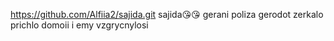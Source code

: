 https://github.com/Alfiia2/sajida.git
 sajida😘😘
gerani
poliza
gerodot
zerkalo prichlo domoii i emy vzgrycnylosi
